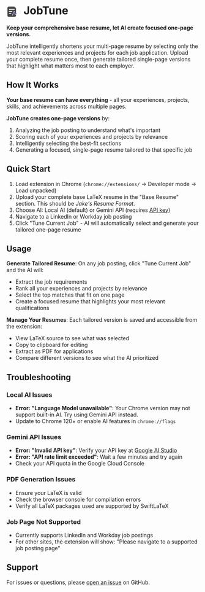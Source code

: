 # <img src="./assets/icon.png" alt="Logo" width="30" style="vertical-align: middle; margin-right: 8px;" /> JobTune <!-- markdownlint-disable-line MD033 -->

**Keep your comprehensive base resume, let AI create focused one-page versions.**

JobTune intelligently shortens your multi-page resume by selecting only the most relevant experiences and projects for each job application. Upload your complete resume once, then generate tailored single-page versions that highlight what matters most to each employer.

## How It Works

**Your base resume can have everything** - all your experiences, projects, skills, and achievements across multiple pages.

**JobTune creates one-page versions** by:

1. Analyzing the job posting to understand what's important
2. Scoring each of your experiences and projects by relevance
3. Intelligently selecting the best-fit sections
4. Generating a focused, single-page resume tailored to that specific job

## Quick Start

1. Load extension in Chrome (`chrome://extensions/` → Developer mode → Load unpacked)
2. Upload your complete base LaTeX resume in the "Base Resume" section. This should be *Jake's Resume Format*.
3. Choose AI: Local AI (default) or Gemini API (requires [API key](https://aistudio.google.com/app/apikey))
4. Navigate to a LinkedIn or Workday job posting
5. Click "Tune Current Job" - AI will automatically select and generate your tailored one-page resume

## Usage

**Generate Tailored Resume**: On any job posting, click "Tune Current Job" and the AI will:

- Extract the job requirements
- Rank all your experiences and projects by relevance
- Select the top matches that fit on one page
- Create a focused resume that highlights your most relevant qualifications

**Manage Your Resumes**: Each tailored version is saved and accessible from the extension:

- View LaTeX source to see what was selected
- Copy to clipboard for editing
- Extract as PDF for applications
- Compare different versions to see what the AI prioritized

## Troubleshooting

### Local AI Issues

- **Error: "Language Model unavailable"**: Your Chrome version may not support built-in AI. Try using Gemini API instead.
- Update to Chrome 120+ or enable AI features in `chrome://flags`

### Gemini API Issues

- **Error: "Invalid API key"**: Verify your API key at [Google AI Studio](https://aistudio.google.com/app/apikey)
- **Error: "API rate limit exceeded"**: Wait a few minutes and try again
- Check your API quota in the Google Cloud Console

### PDF Generation Issues

- Ensure your LaTeX is valid
- Check the browser console for compilation errors
- Verify all LaTeX packages used are supported by SwiftLaTeX

### Job Page Not Supported

- Currently supports LinkedIn and Workday job postings
- For other sites, the extension will show: "Please navigate to a supported job posting page"

## Support

For issues or questions, please [open an issue](https://github.com/AnaCoda/resume-chrome-extension/issues) on GitHub.

